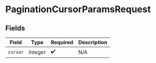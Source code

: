 # PaginationCursorParamsRequest


## Fields

| Field              | Type               | Required           | Description        |
| ------------------ | ------------------ | ------------------ | ------------------ |
| `cursor`           | *Integer*          | :heavy_check_mark: | N/A                |